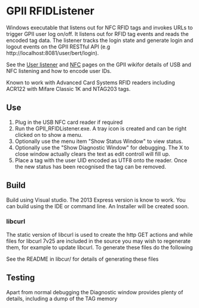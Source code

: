 # GPII RFIDListener

Windows executable that listens out for NFC RFID tags and invokes URLs to trigger GPII user log on/off. It listens out for RFID tag events and reads the encoded tag data. The listener tracks the login state and generate login and logout events on the GPII RESTful API (e.g http://localhost:8081/user/bert/login).

See the [User listener](http://wiki.gpii.net/index.php/User_Listener) and [NFC](http://wiki.gpii.net/index.php/Using_the_NFC_Listener) pages on the GPII wikifor details of USB and NFC listening and how to encode user IDs.

Known to work with Advanced Card Systems RFID readers including ACR122 with Mifare Classic 1K and NTAG203 tags.

## Use

1. Plug in the USB NFC card reader if required
2. Run the GPII_RFIDListener.exe. A tray icon is created and can be right clicked on to show a menu.
3. Optionally use the menu item "Show Status Window" to view status. 
4. Optionally use the "Show Diagnostic Window" for debugging. The X to close window actually clears the text as edit controll will fill up.
5. Place a tag with the user UID encoded as UTF8 onto the reader. Once the new status has been recognised the tag can be removed.

## Build

Build using Visual studio. The 2013 Express version is know to work. You can build using the IDE or command line. An Installer will be created soon. 

### libcurl

The static version of libcurl is used to create the http GET actions and while files for libcurl 7v25 are included in the source you may wish to regenerate them, for example to update libcurl. To generate these files do the following

See the README in libcur/ for details of generating these files

## Testing 

Apart from normal debugging the Diagnostic window provides plenty of details, including a dump of the TAG memory
